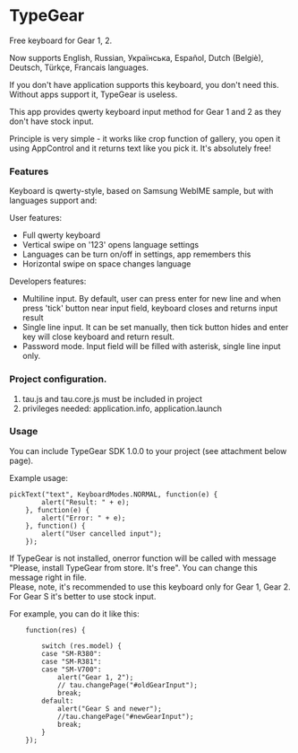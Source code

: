 # TypeGear
Free keyboard for Gear 1, 2.

Now supports English, Russian, Українська,  Español, Dutch (Belgiè), Deutsch, Türkçe, Francais languages. 

If you don't have application supports this keyboard, you don't need this. Without apps support it, TypeGear is useless. 

This app provides qwerty keyboard input method for Gear 1 and 2 as they don't have stock input. 

Principle is very simple - it works like crop function of gallery, you open it using AppControl and it returns text like you pick it. It's absolutely free! 

### Features
Keyboard is qwerty-style, based on Samsung WebIME sample, but with languages support and: 

User features: 

* Full qwerty keyboard
* Vertical swipe on '123' opens language settings
* Languages can be turn on/off in settings, app remembers this
* Horizontal swipe on space changes language

Developers features: 

* Multiline input. By default, user can press enter for new line and when press 'tick' button near input field, keyboard closes and returns input result
* Single line input. It can be set manually, then tick button hides and enter key will close keyboard and return result.
* Password mode. Input field will be filled with asterisk, single line input only.

### Project configuration.
1. tau.js and tau.core.js must be included in project
2. privileges needed: application.info, application.launch

### Usage
You can include TypeGear SDK 1.0.0 to your project (see attachment below page).

Example usage:

``` /*global pickText, KeyboardModes*/
pickText("text", KeyboardModes.NORMAL, function(e) {
        alert("Result: " + e);
    }, function(e) {
        alert("Error: " + e);
    }, function() {
        alert("User cancelled input");
    });
``` 

If TypeGear is not installed, onerror function will be called with message "Please, install TypeGear from store. It's free". You can change this message right in file.
<br>
Please, note, it's recommended to use this keyboard only for Gear 1, Gear 2. For Gear S it's better to use stock input.

For example, you can do it like this:

``` tizen.systeminfo.getPropertyValue("BUILD",
    function(res) {
        
        switch (res.model) {
        case "SM-R380":
        case "SM-R381":
        case "SM-V700":
            alert("Gear 1, 2");
            // tau.changePage("#oldGearInput");
            break;
        default:
            alert("Gear S and newer");
            //tau.changePage("#newGearInput");
            break;
        }
    });
 ```

